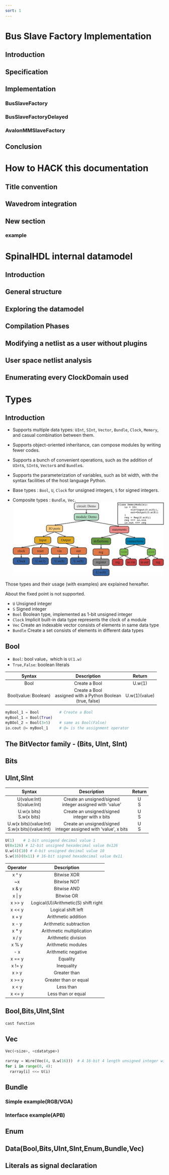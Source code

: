 ```yaml
---
sort: 1
---
```


# Bus Slave Factory Implementation
## Introduction
## Specification
## Implementation
### BusSlaveFactory
### BusSlaveFactoryDelayed
### AvalonMMSlaveFactory
## Conclusion


# How to HACK this documentation
## Title convention
## Wavedrom integration
## New section
### example


# SpinalHDL internal datamodel
## Introduction
## General structure
## Exploring the datamodel
## Compilation Phases
## Modifying a netlist as a user without plugins
## User space netlist analysis
## Enumerating every ClockDomain used



# Types
## Introduction
- Supports multiple data types: `UInt`, `SInt`, `Vector`, `Bundle`, `Clock`, `Memory`, and casual combination between them.
- Supports object-oriented inheritance, can compose modules by writing fewer codes.
- Supports a bunch of convenient operations, such as the addition of `UInt`s, `SInt`s, `Vector`s and `Bundle`s.
- Supports the parameterization of variables, such as bit width, with the syntax facilities of the host language Python.
  
- Base types : `Bool`, `U`, `Clock` for unsigned integers, `S` for signed integers.
- Composite types : `Bundle`, `Vec`.
  ![Types](../images/PyHCL_IR-Example.jpg)

Those types and their usage (with examples) are explained hereafter.

About the fixed point is not supported.

- `U`	    Unsigned integer
- `S`	    Signed integer
- `Bool`	Boolean type, implemented as 1-bit unsigned integer
- `Clock`	Implicit built-in data type represents the clock of a module
- `Vec`	    Create an indexable vector consists of elements in same data type
- `Bundle`	Create a set consists of elements in different data types


## Bool

* `Bool`: bool value，which is `U(1.w)`
* `True,False`: boolean literals

|        Syntax        |                             Description                              |    Return     |
|:--------------------:|:--------------------------------------------------------------------:|:-------------:|
|         Bool         |                            Create a Bool                             |    U.w(1)     |
| Bool(value: Boolean) | Create a Bool <br/>assigned with a Python Boolean<br/> (true, false) | U.w(1)(value) |

```python
myBool_1 = Bool         # Create a Bool
myBool_1 = Bool(True)
myBOol_2 = Bool(3>5)    # same as Bool(False)
io.cout @= myBool_1     # @= is the assignment operator
```


## The BitVector family - (Bits, UInt, SInt)
## Bits
## UInt,SInt

|                      Syntax                       |                             Description                              |    Return    |
|:-------------------------------------------------:|:--------------------------------------------------------------------:|:------------:|
|           U(value:Int)<br/>S(value:Int)           |     Create an unsigned/signed <br/>integer assigned with ‘value’     |   U<br/>S    |
|            U.w(x bits)<br/>S.w(x bits)            |          Create an unsigned/signed <br/>integer with x bits          |   U<br/>S    |
| U.w(x bits)(value:Int)<br/>S.w(x bits)(value:Int) | Create an unsigned/signed <br/>integer assigned with ‘value’, x bits |   U<br/>S    |

```python
U(1)	# 1-bit unsigend decimal value 1
U(0x126) # 12-bit unsigned hexadecimal value 0x126
U.w(4)(10) # 4-bit unsigned decimal value 10
S.w(16)(0x11) # 16-bit signed hexadecimal value 0x11
```

|  Operator  |              Description              |
|:----------:|:-------------------------------------:|
|   x ^ y    |              Bitwise XOR              |
|     ~x     |              Bitwise NOT              |
|   x & y    |              Bitwise AND              |
|  x &#124; y   |              Bitwise OR               |
|   x >> y   | 	Logical(U)/Arithmetic(S) shift right |
|   x << y   |          	Logical shift left          |
|   x + y    |          Arithmetic addition          |
|   x - y    |        Arithmetic subtraction         |
|   x * y    |       Arithmetic multiplication       |
|   x / y    |          Arithmetic division          |
|   x % y    |          Arithmetic modules           |
|    - x     |          Arithmetic negative          |
|   x == y   |               Equality                |  
|   x != y   |              Inequality               |
|   x > y    |             Greater than              |
|   x >= y   |         Greater than or equal         |
|   x < y    |              	Less than               |
|   x <= y   |          	Less than or equal          |


## Bool,Bits,UInt,SInt
`cast function`
## Vec

```python
Vec(<size>, <cdatatype>)
```
```python
rarray = Wire(Vec(4, U.w(16)))	# A 16-bit 4 length unsigned integer wire array
for i in range(0, 4):
  rarray[i] <<= U(i)
```

## Bundle
### Simple example(RGB/VGA)
### Interface example(APB)
## Enum
## Data(Bool,Bits,UInt,SInt,Enum,Bundle,Vec)
## Literals as signal declaration
